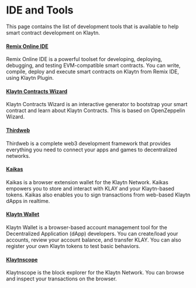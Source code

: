 # IDE and Tools

This page contains the list of development tools that is available to help smart contract development on Klaytn.

#### [Remix Online IDE](https://remix.ethereum.org/) <a href="#remix-ide" id="remix-ide"></a>

Remix Online IDE is a powerful toolset for developing, deploying, debugging, and testing EVM-compatible smart contracts. You can write, compile, deploy and execute smart contracts on Klaytn from Remix IDE, using Klaytn Plugin.

#### [Klaytn Contracts Wizard](https://wizard.klaytn.foundation/) <a href="#klaytn-contract-wizard" id="klaytn-contract-wizard"></a>

Klaytn Contracts Wizard is an interactive generator to bootstrap your smart contract and learn about Klaytn Contracts. This is based on OpenZeppelin Wizard.

#### [Thirdweb](../deploy/thirdweb.md) <a href="#thirdweb" id="thirdweb"></a>

Thirdweb is a complete web3 development framework that provides everything you need to connect your apps and games to decentralized networks.

#### [Kaikas](../../tools/wallets/kaikas.md) <a href="#kaikas" id="kaikas"></a>

Kaikas is a browser extension wallet for the Klaytn Network. Kaikas empowers you to store and interact with KLAY and your Klaytn-based tokens. Kaikas also enables you to sign transactions from web-based Klaytn dApps in realtime.

#### [Klaytn Wallet](../../tools/wallets/klaytn-wallet.md) <a href="#klaytn-wallet" id="klaytn-wallet"></a>

Klaytn Wallet is a browser-based account management tool for the Decentralized Application (dApp) developers. You can create/load your accounts, review your account balance, and transfer KLAY. You can also register your own Klaytn tokens to test basic behaviors.

#### [Klaytnscope](../../tools/block-explorers/klaytnscope.md) <a href="#klaytnscope" id="klaytnscope"></a>

Klaytnscope is the block explorer for the Klaytn Network. You can browse and inspect your transactions on the browser.
